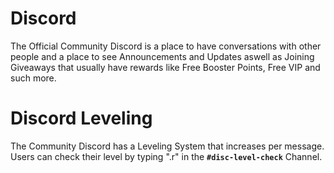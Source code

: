 # Discord
The Official Community Discord is a place to have conversations with other people and a place to see Announcements and Updates aswell as Joining Giveaways that usually have rewards like Free Booster Points, Free VIP and such more.

# Discord Leveling
The Community Discord has a Leveling System that increases per message. Users can check their level by typing ".r" in the **`#disc-level-check`** Channel.
